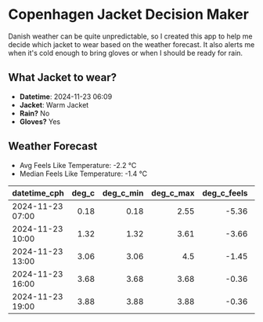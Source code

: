 
# Copenhagen Jacket Decision Maker

Danish weather can be quite unpredictable, so I created this app to help me decide which jacket to wear based on the weather forecast. 
It also alerts me when it's cold enough to bring gloves or when I should be ready for rain.

## What Jacket to wear?

- **Datetime**: 2024-11-23 06:09
- **Jacket**: Warm Jacket
- **Rain?** No
- **Gloves?** Yes

## Weather Forecast
- Avg Feels Like Temperature: -2.2 °C
- Median Feels Like Temperature: -1.4 °C

| datetime_cph     |   deg_c |   deg_c_min |   deg_c_max |   deg_c_feels | weather   | wind   | rain   |
|:-----------------|--------:|------------:|------------:|--------------:|:----------|:-------|:-------|
| 2024-11-23 07:00 |    0.18 |        0.18 |        2.55 |         -5.36 | Clouds    | High   | None   |
| 2024-11-23 10:00 |    1.32 |        1.32 |        3.61 |         -3.66 | Clouds    | High   | None   |
| 2024-11-23 13:00 |    3.06 |        3.06 |        4.5  |         -1.45 | Clouds    | High   | None   |
| 2024-11-23 16:00 |    3.68 |        3.68 |        3.68 |         -0.36 | Clouds    | High   | None   |
| 2024-11-23 19:00 |    3.88 |        3.88 |        3.88 |         -0.36 | Clouds    | Medium | None   |
        